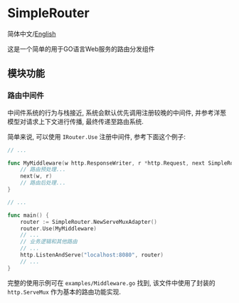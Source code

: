 # SimpleRouter

简体中文/[English](README.md)

这是一个简单的用于GO语言Web服务的路由分发组件

## 模块功能

### 路由中间件

中间件系统的行为与栈接近,
系统会默认优先调用注册较晚的中间件,
并参考洋葱模型对请求上下文进行传播,
最终传递至路由系统.

简单来说,
可以使用 `IRouter.Use` 注册中间件,
参考下面这个例子:

```go
// ...

func MyMiddleware(w http.ResponseWriter, r *http.Request, next SimpleRouter.NextMiddlewareFunc) {
	// 路由预处理...
	next(w, r)
	// 路由后处理...
}

// ...

func main() {
	router := SimpleRouter.NewServeMuxAdapter()
	router.Use(MyMiddleware)
	// ...
	// 业务逻辑和其他路由
	// ...
	http.ListenAndServe("localhost:8080", router)
	// ...
}
```

完整的使用示例可在 `examples/Middleware.go` 找到,
该文件中使用了封装的 `http.ServeMux` 作为基本的路由功能实现.